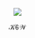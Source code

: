 <p align="center">
  <img src="https://i.imgur.com/KFSUYFn.gif" />
  
<p align="center">
  𝒦𝟨𝒲
</p>

